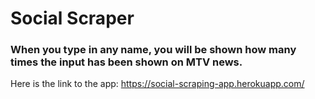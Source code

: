 # Social Scraper

### When you type in any name, you will be shown how many times the input has been shown on MTV news.

Here is the link to the app: https://social-scraping-app.herokuapp.com/
